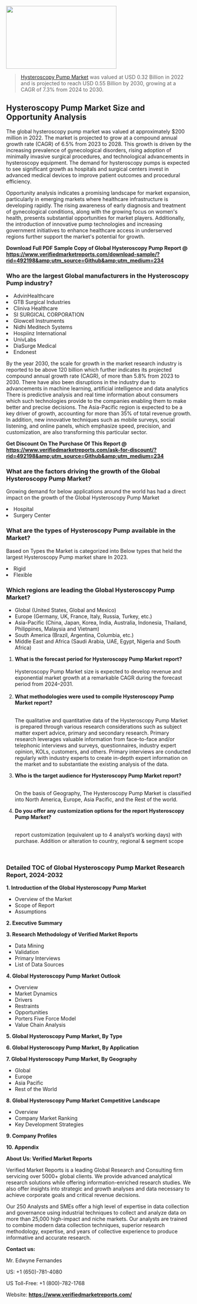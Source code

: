 <img src="https://ffe5etoiles.com/wp-content/uploads/2024/12/MST1-300x171.png" alt="" width="300" height="171" class="alignnone size-medium wp-image-20088" /><blockquote><p><p><a href="https://www.verifiedmarketreports.com/download-sample/?rid=492198&utm_source=Github&utm_medium=234" target="_blank">Hysteroscopy Pump Market</a> was valued at USD 0.32 Billion in 2022 and is projected to reach USD 0.55 Billion by 2030, growing at a CAGR of 7.3% from 2024 to 2030.</p></blockquote><p><h2>Hysteroscopy Pump Market Size and Opportunity Analysis</h2><p>The global hysteroscopy pump market was valued at approximately $200 million in 2022. The market is projected to grow at a compound annual growth rate (CAGR) of 6.5% from 2023 to 2028. This growth is driven by the increasing prevalence of gynecological disorders, rising adoption of minimally invasive surgical procedures, and technological advancements in hysteroscopy equipment. The demand for hysteroscopy pumps is expected to see significant growth as hospitals and surgical centers invest in advanced medical devices to improve patient outcomes and procedural efficiency.</p><p>Opportunity analysis indicates a promising landscape for market expansion, particularly in emerging markets where healthcare infrastructure is developing rapidly. The rising awareness of early diagnosis and treatment of gynecological conditions, along with the growing focus on women's health, presents substantial opportunities for market players. Additionally, the introduction of innovative pump technologies and increasing government initiatives to enhance healthcare access in underserved regions further support the market's potential for growth.</p></p><p class=""><strong>Download Full PDF Sample Copy of Global Hysteroscopy Pump Report @ <a href="https://www.verifiedmarketreports.com/download-sample/?rid=492198&amp;utm_source=Github&amp;utm_medium=234" target="_blank">https://www.verifiedmarketreports.com/download-sample/?rid=492198&amp;utm_source=Github&amp;utm_medium=234</a></strong></p><h3 id="" class="">Who are the largest Global manufacturers in the Hysteroscopy Pump industry?</h3><p><li>AdvinHealthcare</li><li> GTB Surgical Industries</li><li> Cliniva Healthcare</li><li> SI SURGICAL CORPORATION</li><li> Glowcell Instruments</li><li> Nidhi Meditech Systems</li><li> Hospiinz International</li><li> UnivLabs</li><li> DiaSurge Medical</li><li> Endonest</li></p><div class=""><div class="" dir="" data-message-author-role="" data-message-id="" data-message-model-slug=""><div class=""><div class=""><div class=""><div class="" dir="" data-message-author-role="" data-message-id="" data-message-model-slug=""><div class=""><div class=""><p>By the year 2030, the scale for growth in the market research industry is reported to be above 120 billion which further indicates its projected compound annual growth rate (CAGR), of more than 5.8% from 2023 to 2030. There have also been disruptions in the industry due to advancements in machine learning, artificial intelligence and data analytics There is predictive analysis and real time information about consumers which such technologies provide to the companies enabling them to make better and precise decisions. The Asia-Pacific region is expected to be a key driver of growth, accounting for more than 35% of total revenue growth. In addition, new innovative techniques such as mobile surveys, social listening, and online panels, which emphasize speed, precision, and customization, are also transforming this particular sector.</p><p><strong>Get Discount On The Purchase Of This Report @&nbsp; <a href="https://www.verifiedmarketreports.com/ask-for-discount/?rid=492198&amp;utm_source=Github&amp;utm_medium=234" target="_blank">https://www.verifiedmarketreports.com/ask-for-discount/?rid=492198&amp;utm_source=Github&amp;utm_medium=234</a></strong></p></div></div></div></div></div></div></div></div><h3 id="" class="">What are the factors driving the growth of the Global Hysteroscopy Pump Market?</h3><p id="" class="">Growing demand for below applications around the world has had a direct impact on the growth of the Global Hysteroscopy Pump Market</p><p id="" class=""><li>Hospital</li><li> Surgery Center</li></p><h3 id="" class="">What are the types of Hysteroscopy Pump available in the Market?</h3><p id="" class="">Based on Types the Market is categorized into Below types that held the largest Hysteroscopy Pump market share In 2023.</p><p id="" class=""><li>Rigid</li><li> Flexible</li></p><h3 id="" class="">Which regions are leading the Global Hysteroscopy Pump Market?</h3><ul><li>Global (United States, Global and Mexico)</li><li>Europe (Germany, UK, France, Italy, Russia, Turkey, etc.)</li><li>Asia-Pacific (China, Japan, Korea, India, Australia, Indonesia, Thailand, Philippines, Malaysia and Vietnam)</li><li>South America (Brazil, Argentina, Columbia, etc.)</li><li>Middle East and Africa (Saudi Arabia, UAE, Egypt, Nigeria and South Africa)</li></ul><p><ol><li><strong>What is the forecast period for Hysteroscopy Pump Market report?<br /></strong><br /><span data-sheets-root="1" data-sheets-value="{&quot;1&quot;:2,&quot;2&quot;:&quot;XXXX size is expected to develop revenue and exponential market growth at a remarkable CAGR during the forecast period from 2024&ndash;2030.&quot;}" data-sheets-userformat="{&quot;2&quot;:12674,&quot;4&quot;:{&quot;1&quot;:2,&quot;2&quot;:16776960},&quot;10&quot;:2,&quot;11&quot;:0,&quot;15&quot;:&quot;Arial&quot;,&quot;16&quot;:12}">Hysteroscopy Pump Market size is expected to develop revenue and exponential market growth at a remarkable CAGR during the forecast period from 2024&ndash;2031.</span><br /><br /></li><li><strong>What methodologies were used to compile Hysteroscopy Pump Market report?<br /><br /></strong><p>The qualitative and quantitative data of the&nbsp;Hysteroscopy Pump Market is prepared through various research considerations such as subject matter expert advice, primary and secondary research. Primary research leverages valuable information from face-to-face and/or telephonic interviews and surveys, questionnaires, industry expert opinion, KOLs, customers, and others. Primary interviews are conducted regularly with industry experts to create in-depth expert information on the market and to substantiate the existing analysis of the data.&nbsp;</p></li><li><strong>Who is the target audience for Hysteroscopy Pump Market report?<br /><br /></strong><p>On the basis of Geography, The&nbsp;Hysteroscopy Pump Market is classified into North America, Europe, Asia Pacific, and the Rest of the world.</p></li><li><strong>Do you offer any customization options for the report Hysteroscopy Pump Market?<br /><br /></strong><p>report customization (equivalent up to 4 analyst&rsquo;s working days) with purchase. Addition or alteration to country, regional &amp; segment scope</p><p>&nbsp;</p></li></ol></p><h3 id="" class="">Detailed TOC of Global Hysteroscopy Pump Market Research Report, 2024-2032</h3><p id="" class=""><strong>1. Introduction of the Global Hysteroscopy Pump Market</strong></p><ul><li>Overview of the Market</li><li>Scope of Report</li><li>Assumptions</li></ul><p id="" class=""><strong>2. Executive Summary</strong></p><p id="" class=""><strong>3. Research Methodology of&nbsp;Verified Market Reports</strong></p><ul><li>Data Mining</li><li>Validation</li><li>Primary Interviews</li><li>List of Data Sources</li></ul><p id="" class=""><strong>4. Global Hysteroscopy Pump Market Outlook</strong></p><ul><li>Overview</li><li>Market Dynamics</li><li>Drivers</li><li>Restraints</li><li>Opportunities</li><li>Porters Five Force Model</li><li>Value Chain Analysis</li></ul><p id="" class=""><strong>5. Global Hysteroscopy Pump Market, By&nbsp;Type</strong></p><p id="" class=""><strong>6. Global Hysteroscopy Pump Market, By Application</strong></p><p id="" class=""><strong>7. Global Hysteroscopy Pump Market, By Geography</strong></p><ul><li>Global</li><li>Europe</li><li>Asia Pacific</li><li>Rest of the World</li></ul><p id="" class=""><strong>8. Global Hysteroscopy Pump Market Competitive Landscape</strong></p><ul><li>Overview</li><li>Company Market Ranking</li><li>Key Development Strategies</li></ul><p id="" class=""><strong>9. Company Profiles</strong></p><p id="" class=""><strong>10. Appendix</strong></p><p id="" class=""><strong>About Us: Verified Market Reports</strong></p><p id="" class="">Verified Market Reports is a leading Global Research and Consulting firm servicing over 5000+ global clients. We provide advanced analytical research solutions while offering information-enriched research studies. We also offer insights into strategic and growth analyses and data necessary to achieve corporate goals and critical revenue decisions.</p><p id="" class="">Our 250 Analysts and SMEs offer a high level of expertise in data collection and governance using industrial techniques to collect and analyze data on more than 25,000 high-impact and niche markets. Our analysts are trained to combine modern data collection techniques, superior research methodology, expertise, and years of collective experience to produce informative and accurate research.</p><p id="" class=""><strong>Contact us:</strong></p><p id="" class="">Mr. Edwyne Fernandes</p><p id="" class="">US: +1 (650)-781-4080</p><p id="" class="">US Toll-Free: +1 (800)-782-1768</p><p id="" class="">Website: <a target="" data-test-app-aware-link=""><strong>https://www.verifiedmarketreports.com/</strong></a></p>
